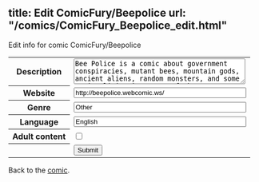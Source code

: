 title: Edit ComicFury/Beepolice
url: "/comics/ComicFury_Beepolice_edit.html"
---
Edit info for comic ComicFury/Beepolice

<form name="comic" action="http://gaepostmail.appspot.com/comic/" method="post">
<table class="comicinfo">
<tr>
<th>Description</th><td><textarea name="description" cols="40" rows="3">Bee Police is a comic about government conspiracies, mutant bees, mountain gods, ancient aliens, random monsters, and some aggies living in an out of the way town named Podunk.</textarea></td>
</tr>
<tr>
<th>Website</th><td><input type="text" name="url" value="http://beepolice.webcomic.ws/" size="40"/></td>
</tr>
<tr>
<th>Genre</th><td><input type="text" name="genre" value="Other" size="40"/></td>
</tr>
<tr>
<th>Language</th><td><input type="text" name="language" value="English" size="40"/></td>
</tr>
<tr>
<th>Adult content</th><td><input type="checkbox" name="adult" value="adult" /></td>
</tr>
<tr>
<th></th><td>
<input type="hidden" name="comic" value="ComicFury_Beepolice" />
<input type="submit" name="submit" value="Submit" />
</td>
</tr>
</table>
</form>

Back to the [comic](ComicFury_Beepolice.html).
